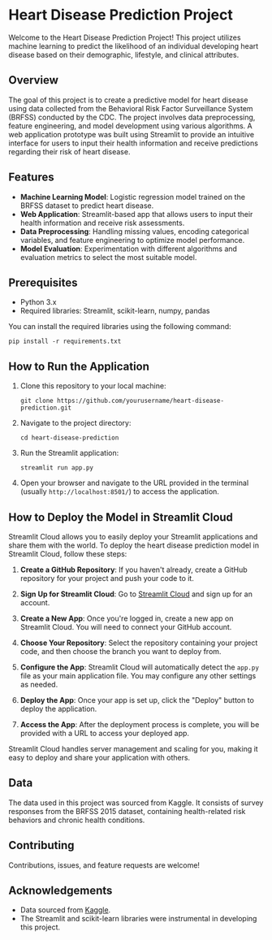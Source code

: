 # Heart Disease Prediction Project

Welcome to the Heart Disease Prediction Project! This project utilizes machine learning to predict the likelihood of an individual developing heart disease based on their demographic, lifestyle, and clinical attributes.

## Overview

The goal of this project is to create a predictive model for heart disease using data collected from the Behavioral Risk Factor Surveillance System (BRFSS) conducted by the CDC. The project involves data preprocessing, feature engineering, and model development using various algorithms. A web application prototype was built using Streamlit to provide an intuitive interface for users to input their health information and receive predictions regarding their risk of heart disease.

## Features

- **Machine Learning Model**: Logistic regression model trained on the BRFSS dataset to predict heart disease.
- **Web Application**: Streamlit-based app that allows users to input their health information and receive risk assessments.
- **Data Preprocessing**: Handling missing values, encoding categorical variables, and feature engineering to optimize model performance.
- **Model Evaluation**: Experimentation with different algorithms and evaluation metrics to select the most suitable model.

## Prerequisites

- Python 3.x
- Required libraries: Streamlit, scikit-learn, numpy, pandas

You can install the required libraries using the following command:

```
pip install -r requirements.txt
```

## How to Run the Application

1. Clone this repository to your local machine:

    ```
    git clone https://github.com/yourusername/heart-disease-prediction.git
    ```

2. Navigate to the project directory:

    ```
    cd heart-disease-prediction
    ```

3. Run the Streamlit application:

    ```
    streamlit run app.py
    ```

4. Open your browser and navigate to the URL provided in the terminal (usually `http://localhost:8501/`) to access the application.

## How to Deploy the Model in Streamlit Cloud

Streamlit Cloud allows you to easily deploy your Streamlit applications and share them with the world. To deploy the heart disease prediction model in Streamlit Cloud, follow these steps:

1. **Create a GitHub Repository**: If you haven't already, create a GitHub repository for your project and push your code to it.

2. **Sign Up for Streamlit Cloud**: Go to [Streamlit Cloud](https://streamlit.io/cloud/) and sign up for an account.

3. **Create a New App**: Once you're logged in, create a new app on Streamlit Cloud. You will need to connect your GitHub account.

4. **Choose Your Repository**: Select the repository containing your project code, and then choose the branch you want to deploy from.

5. **Configure the App**: Streamlit Cloud will automatically detect the `app.py` file as your main application file. You may configure any other settings as needed.

6. **Deploy the App**: Once your app is set up, click the "Deploy" button to deploy the application.

7. **Access the App**: After the deployment process is complete, you will be provided with a URL to access your deployed app.

Streamlit Cloud handles server management and scaling for you, making it easy to deploy and share your application with others.

## Data

The data used in this project was sourced from Kaggle. It consists of survey responses from the BRFSS 2015 dataset, containing health-related risk behaviors and chronic health conditions.

## Contributing

Contributions, issues, and feature requests are welcome! 


## Acknowledgements

- Data sourced from [Kaggle](https://www.kaggle.com/).
- The Streamlit and scikit-learn libraries were instrumental in developing this project.
